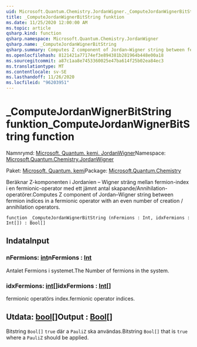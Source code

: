 ```yaml
---
uid: Microsoft.Quantum.Chemistry.JordanWigner._ComputeJordanWignerBitString
title: _ComputeJordanWignerBitString funktion
ms.date: 11/25/2020 12:00:00 AM
ms.topic: article
qsharp.kind: function
qsharp.namespace: Microsoft.Quantum.Chemistry.JordanWigner
qsharp.name: _ComputeJordanWignerBitString
qsharp.summary: Computes Z component of Jordan–Wigner string between fermion indices in a fermionic operator with an even number of creation / annihilation operators.
ms.openlocfilehash: 8121421a77174ef3e894381b281964b448e00a18
ms.sourcegitcommit: a87c1aa8e7453360025e47ba614f25b02ea84ec3
ms.translationtype: MT
ms.contentlocale: sv-SE
ms.lasthandoff: 11/26/2020
ms.locfileid: "96203951"
---
```

# <a name="_computejordanwignerbitstring-function"></a><span data-ttu-id="8ff40-102">_ComputeJordanWignerBitString funktion</span><span class="sxs-lookup"><span data-stu-id="8ff40-102">_ComputeJordanWignerBitString function</span></span>

<span data-ttu-id="8ff40-103">Namnrymd: [Microsoft. Quantum. kemi. JordanWigner](xref:Microsoft.Quantum.Chemistry.JordanWigner)</span><span class="sxs-lookup"><span data-stu-id="8ff40-103">Namespace: [Microsoft.Quantum.Chemistry.JordanWigner](xref:Microsoft.Quantum.Chemistry.JordanWigner)</span></span>

<span data-ttu-id="8ff40-104">Paket: [Microsoft. Quantum. kemi](https://nuget.org/packages/Microsoft.Quantum.Chemistry)</span><span class="sxs-lookup"><span data-stu-id="8ff40-104">Package: [Microsoft.Quantum.Chemistry](https://nuget.org/packages/Microsoft.Quantum.Chemistry)</span></span>


<span data-ttu-id="8ff40-105">Beräknar Z-komponenten i Jordanien – Wigner sträng mellan fermion-index i en fermionic-operator med ett jämnt antal skapande/Annihilation-operatörer.</span><span class="sxs-lookup"><span data-stu-id="8ff40-105">Computes Z component of Jordan–Wigner string between fermion indices in a fermionic operator with an even number of creation / annihilation operators.</span></span>

```qsharp
function _ComputeJordanWignerBitString (nFermions : Int, idxFermions : Int[]) : Bool[]
```


## <a name="input"></a><span data-ttu-id="8ff40-106">Indata</span><span class="sxs-lookup"><span data-stu-id="8ff40-106">Input</span></span>

### <a name="nfermions--int"></a><span data-ttu-id="8ff40-107">nFermions: [int](xref:microsoft.quantum.lang-ref.int)</span><span class="sxs-lookup"><span data-stu-id="8ff40-107">nFermions : [Int](xref:microsoft.quantum.lang-ref.int)</span></span>

<span data-ttu-id="8ff40-108">Antalet Fermions i systemet.</span><span class="sxs-lookup"><span data-stu-id="8ff40-108">The Number of fermions in the system.</span></span>


### <a name="idxfermions--int"></a><span data-ttu-id="8ff40-109">idxFermions: [int](xref:microsoft.quantum.lang-ref.int)[]</span><span class="sxs-lookup"><span data-stu-id="8ff40-109">idxFermions : [Int](xref:microsoft.quantum.lang-ref.int)[]</span></span>

<span data-ttu-id="8ff40-110">fermionic operatörs index.</span><span class="sxs-lookup"><span data-stu-id="8ff40-110">fermionic operator indices.</span></span>



## <a name="output--bool"></a><span data-ttu-id="8ff40-111">Utdata: [bool](xref:microsoft.quantum.lang-ref.bool)[]</span><span class="sxs-lookup"><span data-stu-id="8ff40-111">Output : [Bool](xref:microsoft.quantum.lang-ref.bool)[]</span></span>

<span data-ttu-id="8ff40-112">Bitstring `Bool[]` `true` där a `PauliZ` ska användas.</span><span class="sxs-lookup"><span data-stu-id="8ff40-112">Bitstring `Bool[]` that is `true` where a `PauliZ` should be applied.</span></span>